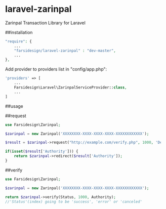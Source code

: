 # laravel-zarinpal
Zarinpal Transaction Library for Laravel

##installation

```php
"require": {
    ...
    "farsidesign/laravel-zarinpal" : "dev-master",
    ...
},
```

Add provider to providers list in "config/app.php":

```php
'providers' => [
    ...
    Farsidesign\Laravel\ZarinpalServiceProvider::class,
    ...
]
```

##usage

##request

```php
use Farsidesign\Zarinpal;

$zarinpal = new Zarinpal('XXXXXXXX-XXXX-XXXX-XXXX-XXXXXXXXXXXX');

$result = $zarinpal->request("http://example.com/verify.php", 1000, 'Description');

if(isset($result['Authority'])) {
    return $zarinpal->redirect($result['Authority']);
}
```

##verify
```php
use Farsidesign\Zarinpal;

$zarinpal = new Zarinpal('XXXXXXXX-XXXX-XXXX-XXXX-XXXXXXXXXXXX');

return $zarinpal->verify(Status, 1000, Authority);
//'Status'(index) going to be 'success', 'error' or 'canceled'
```
